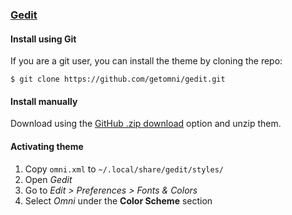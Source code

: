 ### [Gedit](https://wiki.gnome.org/Apps/Gedit#gedit)

#### Install using Git

If you are a git user, you can install the theme by cloning the repo:

    $ git clone https://github.com/getomni/gedit.git

#### Install manually

Download using the [GitHub .zip download](https://github.com/getomni/gedit/archive/main.zip) option and unzip them.

#### Activating theme

1. Copy `omni.xml` to `~/.local/share/gedit/styles/`
2. Open _Gedit_
3. Go to _Edit > Preferences > Fonts & Colors_
4. Select _Omni_ under the **Color Scheme** section
